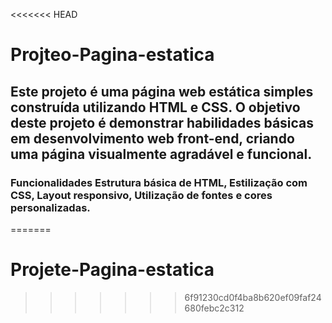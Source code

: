 <<<<<<< HEAD
# Projteo-Pagina-estatica

## Este projeto é uma página web estática simples construída utilizando HTML e CSS. O objetivo deste projeto é demonstrar habilidades básicas em desenvolvimento web front-end, criando uma página visualmente agradável e funcional.

### Funcionalidades Estrutura básica de HTML, Estilização com CSS, Layout responsivo, Utilização de fontes e cores personalizadas.
=======
# Projete-Pagina-estatica
 
>>>>>>> 6f91230cd0f4ba8b620ef09faf24680febc2c312
